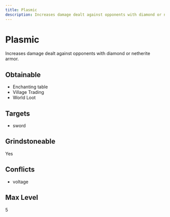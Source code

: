 ```yaml
---
title: Plasmic
description: Increases damage dealt against opponents with diamond or netherite armor.
---
```

# Plasmic
Increases damage dealt against opponents with diamond or netherite armor.
## Obtainable
- Enchanting table
- Village Trading
- World Loot
## Targets
- sword
## Grindstoneable
Yes
## Conflicts
- voltage
## Max Level
5
